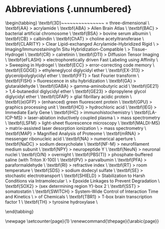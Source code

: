 # Abbreviations {.unnumbered}

\begin{tabbing}
\textbf{3D}~~~~~~~~~~~~~~~ \= three-dimensional \\  
\textbf{AA} \> acrylamide \\ 
\textbf{ABA} \> Allen Brain Atlas \\ 
\textbf{BAC} \> bacterial artificial chromosome \\
\textbf{BSA} \> bovine serum albumin \\
\textbf{CB} \> calbindin \\ 
\textbf{ChAT} \> choline acetyltransferase \\
\textbf{CLARITY} \> Clear Lipid-exchanged Acrylamide-Hybridized Rigid \\ 
                 \> Imaging/Immunostaining/In Situ Hybridization-Compatible \\
                 \> Tissue-Hydrogel \\ 
\textbf{CR} \> calretinin \\ 
\textbf{DTI} \> Diffusion Tensor Imaging \\ 
\textbf{eFLASH} \> electrophoretically driven Fast Labeling using Affinity \\
                \> Sweeping in Hydrogel \\
\textbf{ECC} \> error-correcting code memory \\ 
\textbf{EGDGE} \> ethyleneglycol diglycidyl ether \\ 
\textbf{EX-313} \> glycerolpolyglycidyl ether \\ 
\textbf{FFT} \> fast Fourier transform \\ 
\textbf{FISH} \> fluorescence in situ hybridization \\ 
\textbf{GA} \> glutaraldehyde \\ 
\textbf{GABA} \> gamma-aminobutyric acid \\ 
\textbf{GE21} \> 1,4-butanediol diglycidyl ether \\ 
\textbf{GE23} \> dipropylene glycol diglycidyl ether \\ 
\textbf{GFAP} \> glial fibrillary acidic protein \\ 
\textbf{(e)GFP} \> (enhanced) green fluorescent protein \\ 
\textbf{GPU} \> graphics processing unit \\ 
\textbf{HCl} \> hydrochloric acid \\
\textbf{IEG} \> Immediate Early Gene \\
\textbf{IHC} \> immunohistochemistry \\ 
\textbf{LA-ICP-MS} \> laser-ablation inductively coupled plasma \\ 
                   \> mass spectrometry \\ 
\textbf{LSFM} \> light-sheet fluorescence microscopy \\ 
\textbf{MALDI-MS} \> matrix-assisted laser desorption ionization \\ 
                  \> mass spectrometry \\ 
\textbf{MAP} \> Magnified Analysis of Proteome \\
\textbf{mRNA} \> messenger ribonucleic acid \\ 
\textbf{NA} \> numerical aperture \\ 
\textbf{NaDC} \> sodium deoxycholate \\ 
\textbf{NF-M} \> neurofilament medium subunit \\ 
\textbf{NPY} \> neuropeptide Y \\
\textbf{NeuN} \> neuronal nuclei \\ 
\textbf{O/N} \> overnight \\ 
\textbf{PBS(T)} \> phosphate-buffered saline (with Triton X-100) \\ 
\textbf{PV} \> parvalbumin \\ 
\textbf{PFA} \> paraformaldehyde \\ 
\textbf{RI} \> refractive index \\ 
\textbf{RT} \> room temperature \\ 
\textbf{SDS} \> sodium dodecyl sulfate \\ 
\textbf{SE} \> stochastic electrotransport \\ 
\textbf{SHIELD} \> Stabilization to Harsh Conditions via Intramolecular \\ 
                \> Epoxide Linkages to Prevent Degradation \\ 
\textbf{SOX2} \> (sex determining region Y)-box 2 \\ 
\textbf{SST} \> somatostatin \\
\textbf{SWITCH} \> System-Wide Control of Interaction Time and Kinetics \\
                \> of Chemicals \\ 
\textbf{TBR1} \> T-box brain transcription factor 1 \\ 
\textbf{TH} \> tyrosine hydroxylase \\ 


\end{tabbing}

\newpage
\setcounter{page}{1}
\renewcommand{\thepage}{\arabic{page}}
